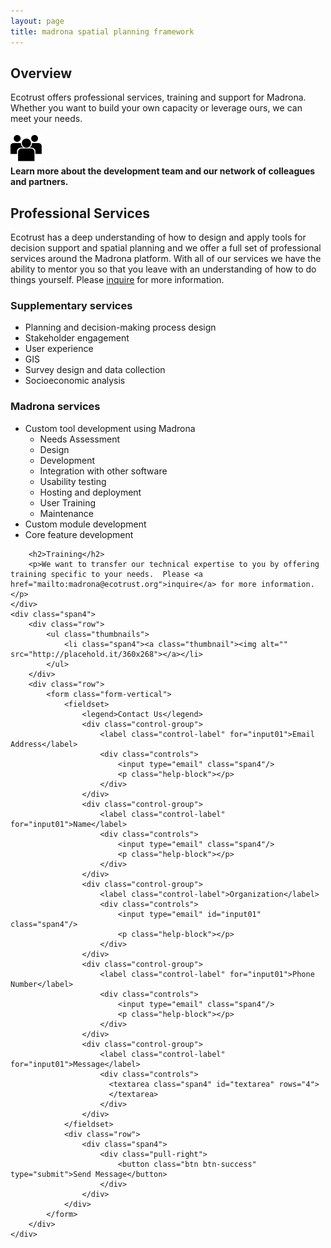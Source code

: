 ```yaml
---
layout: page
title: madrona spatial planning framework
---
```

<div class="row">
	<div class="span8">
		<h2>Overview</h2>
		<p>Ecotrust offers professional services, training and support for Madrona.  Whether you want to build your own capacity or leverage ours, we can meet your needs.</p>
		<div class="row">
			<div class="span1 offset1">
				<img class="tall" src="assets/img/collaboration.png">
			</div>
			<div class="span4"><strong>Learn more about the development team and our network of colleagues and partners.</strong></div>
		</div>
		<h2>Professional Services</h2>
		<p>
			Ecotrust has a deep understanding of how to design and apply tools for decision support and spatial planning and we offer a full set of professional services around the Madrona platform.  With all of our services we have the ability to mentor you so that you leave with an understanding of how to do things yourself. Please <a href="mailto:madrona@ecotrust.org">inquire</a> for more information.
		</p>
		<h3>Supplementary services</h3>
	    <ul>
	    	<li>Planning and decision-making process design</li>
		    <li>Stakeholder engagement</li>
		    <li>User experience</li>
		    <li>GIS</li>
		    <li>Survey design and data collection</li>
		    <li>Socioeconomic analysis</li>
		</ul>
		<h3>Madrona services</h3>
		<ul>
		    <li>Custom tool development using Madrona
    	    	<ul>
    	        	<li>Needs Assessment</li>
    		        <li>Design</li>
    		        <li>Development</li>
    		        <li>Integration with other software</li>
    		        <li>Usability testing</li>
    		        <li>Hosting and deployment</li>
    		        <li>User Training</li>
    		        <li>Maintenance</li>
    		    </ul>	
    		</li>
		    <li>Custom module development</li>
		    <li>Core feature development</li>
		</ul>

		<h2>Training</h2>
		<p>We want to transfer our technical expertise to you by offering training specific to your needs.  Please <a href="mailto:madrona@ecotrust.org">inquire</a> for more information.</p>
	</div>
	<div class="span4">
		<div class="row">
			<ul class="thumbnails">
				<li class="span4"><a class="thumbnail"><img alt="" src="http://placehold.it/360x268"></a></li>
			</ul>
		</div>
		<div class="row">
			<form class="form-vertical">
				<fieldset>
					<legend>Contact Us</legend>
					<div class="control-group">
						<label class="control-label" for="input01">Email Address</label>
						<div class="controls">
							<input type="email" class="span4"/>
							<p class="help-block"></p>
						</div>
					</div>
					<div class="control-group">
						<label class="control-label" for="input01">Name</label>
						<div class="controls">
							<input type="email" class="span4"/>
							<p class="help-block"></p>
						</div>
					</div>
					<div class="control-group">
						<label class="control-label">Organization</label>
						<div class="controls">
							<input type="email" id="input01" class="span4"/>
							<p class="help-block"></p>
						</div>
					</div>
					<div class="control-group">
						<label class="control-label" for="input01">Phone Number</label>
						<div class="controls">
							<input type="email" class="span4"/>
							<p class="help-block"></p>
						</div>
					</div>
					<div class="control-group">
						<label class="control-label" for="input01">Message</label>
						<div class="controls">
			              <textarea class="span4" id="textarea" rows="4">
			              </textarea>
			            </div>
					</div>
				</fieldset>
				<div class="row">
					<div class="span4">
						<div class="pull-right">	
							<button class="btn btn-success" type="submit">Send Message</button>
						</div>
					</div>
				</div>
			</form>
		</div>
	</div>
</div>